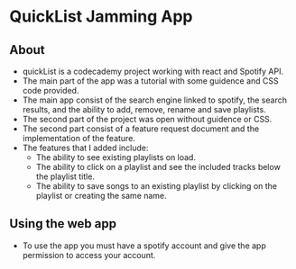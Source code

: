 # QuickList Jamming App

## About

- quickList is a codecademy project working with react and Spotify API.
- The main part of the app was a tutorial with some guidence and CSS code provided.
- The main app consist of the search engine linked to spotify, the search results,
  and the ability to add, remove, rename and save playlists.
- The second part of the project was open without guidence or CSS.
- The second part consist of a feature request document and the implementation of the feature.
- The features that I added include:
  - The ability to see existing playlists on load.
  - The ability to click on a playlist and see the included tracks below the playlist title.
  - The ability to save songs to an existing playlist by clicking on the playlist or creating the same name.

## Using the web app

- To use the app you must have a spotify account and give the app permission to access your account.
